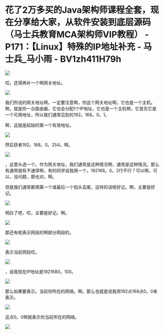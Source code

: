 # 花了2万多买的Java架构师课程全套，现在分享给大家，从软件安装到底层源码（马士兵教育MCA架构师VIP教程） - P171：【Linux】特殊的IP地址补充 - 马士兵_马小雨 - BV1zh411H79h

![](img/70107c4ae310fb00c1cd7a5a1e884c23_0.png)

哎。还得再补一个啊网关地址。

![](img/70107c4ae310fb00c1cd7a5a1e884c23_2.png)

我们所说的网关地址啊，一定要注意啊，你这个网关地址啊，它也是一个主机。啊，就是你一台路由器，它也会分配1个IP地址，它也是一个主机啊，它首先它是一个可用地址，所以我们通常见到的192。168。0。1。

啊，这就是起始的第一个有效地址。

![](img/70107c4ae310fb00c1cd7a5a1e884c23_4.png)

然后获者192。168。0。254。啊。

![](img/70107c4ae310fb00c1cd7a5a1e884c23_6.png)

，这里头选一个。作为网关地址，我们通常是这种情况啊，通常是这种情况。那么有通常就有不通常啊，有的同学说我用一个。192168。0。2行不行？可以啊，可以，没问题，那也对。啊。

但是我们通常都用第一个或最后一个掐头去尾，这样的话呢好记。啊，主要是好记。

![](img/70107c4ae310fb00c1cd7a5a1e884c23_8.png)

明白了吧，哎，主要是好记。啊。

![](img/70107c4ae310fb00c1cd7a5a1e884c23_10.png)

那还有呢表示网段的啊部分网段的。

![](img/70107c4ae310fb00c1cd7a5a1e884c23_12.png)

表示当前网段哎。

![](img/70107c4ae310fb00c1cd7a5a1e884c23_14.png)

，说我现在IP地址是1921680。100。

![](img/70107c4ae310fb00c1cd7a5a1e884c23_16.png)

那么如果要表示。当前你所在的网络。啊。那么也就是说我用192点168点0。0来表示。

![](img/70107c4ae310fb00c1cd7a5a1e884c23_18.png)

这点0。0啊就表示你当前所在的网络。

![](img/70107c4ae310fb00c1cd7a5a1e884c23_20.png)